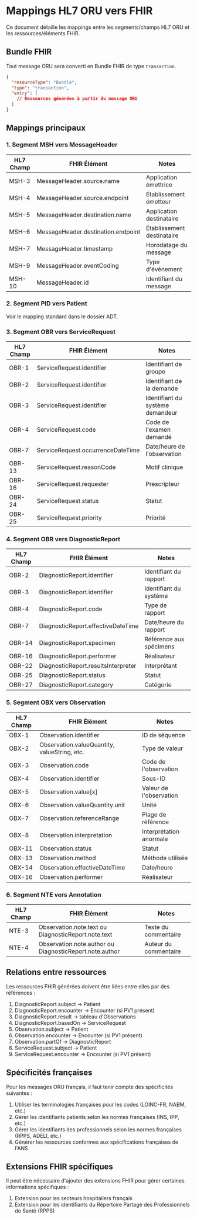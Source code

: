 # Mappings HL7 ORU vers FHIR

Ce document détaille les mappings entre les segments/champs HL7 ORU et les ressources/éléments FHIR.

## Bundle FHIR

Tout message ORU sera converti en Bundle FHIR de type `transaction`.

```json
{
  "resourceType": "Bundle",
  "type": "transaction",
  "entry": [
    // Ressources générées à partir du message ORU
  ]
}
```

## Mappings principaux

### 1. Segment MSH vers MessageHeader

| HL7 Champ | FHIR Élément | Notes |
|-----------|--------------|-------|
| MSH-3 | MessageHeader.source.name | Application émettrice |
| MSH-4 | MessageHeader.source.endpoint | Établissement émetteur |
| MSH-5 | MessageHeader.destination.name | Application destinataire |
| MSH-6 | MessageHeader.destination.endpoint | Établissement destinataire |
| MSH-7 | MessageHeader.timestamp | Horodatage du message |
| MSH-9 | MessageHeader.eventCoding | Type d'événement |
| MSH-10 | MessageHeader.id | Identifiant du message |

### 2. Segment PID vers Patient

Voir le mapping standard dans le dossier ADT.

### 3. Segment OBR vers ServiceRequest

| HL7 Champ | FHIR Élément | Notes |
|-----------|--------------|-------|
| OBR-1 | ServiceRequest.identifier | Identifiant de groupe |
| OBR-2 | ServiceRequest.identifier | Identifiant de la demande |
| OBR-3 | ServiceRequest.identifier | Identifiant du système demandeur |
| OBR-4 | ServiceRequest.code | Code de l'examen demandé |
| OBR-7 | ServiceRequest.occurrenceDateTime | Date/heure de l'observation |
| OBR-13 | ServiceRequest.reasonCode | Motif clinique |
| OBR-16 | ServiceRequest.requester | Prescripteur |
| OBR-24 | ServiceRequest.status | Statut |
| OBR-25 | ServiceRequest.priority | Priorité |

### 4. Segment OBR vers DiagnosticReport

| HL7 Champ | FHIR Élément | Notes |
|-----------|--------------|-------|
| OBR-2 | DiagnosticReport.identifier | Identifiant du rapport |
| OBR-3 | DiagnosticReport.identifier | Identifiant du système |
| OBR-4 | DiagnosticReport.code | Type de rapport |
| OBR-7 | DiagnosticReport.effectiveDateTime | Date/heure du rapport |
| OBR-14 | DiagnosticReport.specimen | Référence aux spécimens |
| OBR-16 | DiagnosticReport.performer | Réalisateur |
| OBR-22 | DiagnosticReport.resultsInterpreter | Interprétant |
| OBR-25 | DiagnosticReport.status | Statut |
| OBR-27 | DiagnosticReport.category | Catégorie |

### 5. Segment OBX vers Observation

| HL7 Champ | FHIR Élément | Notes |
|-----------|--------------|-------|
| OBX-1 | Observation.identifier | ID de séquence |
| OBX-2 | Observation.valueQuantity, valueString, etc. | Type de valeur |
| OBX-3 | Observation.code | Code de l'observation |
| OBX-4 | Observation.identifier | Sous-ID |
| OBX-5 | Observation.value[x] | Valeur de l'observation |
| OBX-6 | Observation.valueQuantity.unit | Unité |
| OBX-7 | Observation.referenceRange | Plage de référence |
| OBX-8 | Observation.interpretation | Interprétation anormale |
| OBX-11 | Observation.status | Statut |
| OBX-13 | Observation.method | Méthode utilisée |
| OBX-14 | Observation.effectiveDateTime | Date/heure |
| OBX-16 | Observation.performer | Réalisateur |

### 6. Segment NTE vers Annotation

| HL7 Champ | FHIR Élément | Notes |
|-----------|--------------|-------|
| NTE-3 | Observation.note.text ou DiagnosticReport.note.text | Texte du commentaire |
| NTE-4 | Observation.note.author ou DiagnosticReport.note.author | Auteur du commentaire |

## Relations entre ressources

Les ressources FHIR générées doivent être liées entre elles par des références :

1. DiagnosticReport.subject → Patient
2. DiagnosticReport.encounter → Encounter (si PV1 présent)
3. DiagnosticReport.result → tableau d'Observations
4. DiagnosticReport.basedOn → ServiceRequest
5. Observation.subject → Patient
6. Observation.encounter → Encounter (si PV1 présent)
7. Observation.partOf → DiagnosticReport
8. ServiceRequest.subject → Patient
9. ServiceRequest.encounter → Encounter (si PV1 présent)

## Spécificités françaises

Pour les messages ORU français, il faut tenir compte des spécificités suivantes :

1. Utiliser les terminologies françaises pour les codes (LOINC-FR, NABM, etc.)
2. Gérer les identifiants patients selon les normes françaises (INS, IPP, etc.)
3. Gérer les identifiants des professionnels selon les normes françaises (RPPS, ADELI, etc.)
4. Générer les ressources conformes aux spécifications françaises de l'ANS

## Extensions FHIR spécifiques

Il peut être nécessaire d'ajouter des extensions FHIR pour gérer certaines informations spécifiques :

1. Extension pour les secteurs hospitaliers français
2. Extension pour les identifiants du Répertoire Partagé des Professionnels de Santé (RPPS)